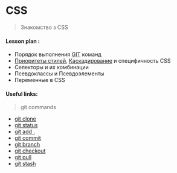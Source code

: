 # CSS
> Знакомство з CSS
 

#### Lesson plan :
+ Порядок выполнения [GIT](https://git-scm.com/book/ru/v2) команд
+ [Приоритеты стилей](https://idg.net.ua/blog/uchebnik-css/azy-css/kaskadnost),  [Каскадирование](http://htmlbook.ru/samcss/kaskadirovanie) и специфичность CSS
+ Селекторы и их комбинации
+ Псевдоклассы и Псевдоэлементы
+ Переменные в CSS




#### Useful links:

> git commands
+ [git clone](https://git-scm.com/docs/git-clone)
+ [git status](https://git-scm.com/docs/git-status)
+ [git add .](https://git-scm.com/docs/git-add)
+ [git commit](https://git-scm.com/docs/git-commit)
+ [git branch](https://git-scm.com/docs/git-branch)
+ [git checkout](https://git-scm.com/docs/git-checkout)
+ [git pull](https://git-scm.com/docs/git-pull)
+ [git stash](https://git-scm.com/docs/git-stash)


